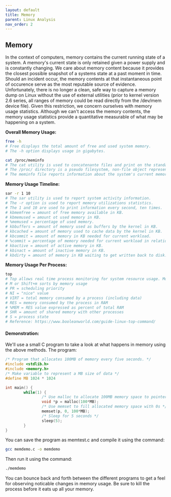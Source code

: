 ```yaml
---
layout: default
title: Memory
parent: Linux Analysis
nav_order: 2
---
```


## Memory
In the context of computers, memory contains the current running state of a system. 
A memory's current state is only retained given a power supply and is constantly changing. 
We care about memory content because it provides the closest possible snapshot of a systems state at a past moment in time. 
Should an incident occur, the memory contents at that instantaneous point of occurence serve as the most reputable source of evidence.
Unfortunately, there is no longer a clean, safe way to capture a memory dump on Linux without the use of external utilities (prior to kernel version 2.6 series, all ranges of memory could be read directly from the /dev/mem device file). 
Given this restriction, we concern ourselves with memory usage statistics. 
Although we can't access the memory contents, the memory usage statistics provide a quantitative measurable of what may be happening on a system.  
  
__Overall Memory Usage:__
```bash
free -h
# Free displays the total amount of free and used system memory. 
# The -h option displays usage in gigabytes.
```
```bash
cat /proc/meminfo
# The cat utility is used to concatenante files and print on the standard output.
# The /proc/ directory is a pseudo filesystem, non-file object representation, for system information.
# The meminfo file reports information about the system's current memory usage.
```
__Memory Usage Timeline:__
```bash
sar -r 1 10
# The sar utility is used to report system activity information.
# The -r option is used to report memory utilizations statistics.
# The 1 and 10 are used to print information every second, ten times.
# kbmemfree = amount of free memory available in KB.
# kbmemused = amount ot used memory in KB.
# %memused = percentage of used memory.
# kbbuffers = amount of memory used as buffers by the kernel in KB.
# kbcached = amount of memory used to cache data by the kernel in KB.
# kbcommit = amount of memory in KB needed for current workload.
# %commit = percentage of memory needed for current workload in relation to total amount of memory.
# kbactive = amount of active memory in KB.
# kbinact = amount of inactive memory in KB.
# kbdirty = amount of memory in KB waiting to get written back to disk.
```
__Memory Usage Per Process:__
```bash
top
# Top allows real time process monitoring for system resource usage. Most of the fields are self explanatory, but some aren't:
# M or Shift+m sorts by memory usage
# PR = scheduling priority 
# NI = "nice" value
# VIRT = total memory consumed by a process (including data)
# RES = memory consumed by the process in RAM
# %MEM = RES value expressed as percent of total RAM
# SHR = amount of shared memory with other processes
# S = process state
# Reference: https://www.booleanworld.com/guide-linux-top-command/
```
#### Demonstration:
We'll use a small C program to take a look at what happens in memory using the above methods. The program:
```C
/* Program that allocates 100MB of memory every five seconds. */
#include <stdlib.h>
#include <memory.h>
/* Make variable to represent a MB size of data */
#define MB 1024 * 1024

int main() {
        while(1) {
                /* Use malloc to allocate 100MB memory space to pointer p */
                void *p = malloc(100*MB);
                /* Use memset to fill allocated memory space with 0s */
                memset(p, 0, 100*MB);
                /* Sleep for 5 seconds */
                sleep(5);
        }
}
```
You can save the program as memtest.c and compile it using the command:
```bash
gcc memdemo.c -o memdemo
```
Then run it using the command:
```bash
./memdemo
```
You can bounce back and forth between the different programs to get a feel for observing noticable changes in memory usage. 
 Be sure to kill the process before it eats up all your memory.

